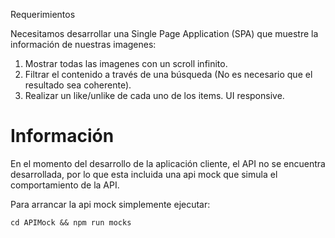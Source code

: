 Requerimientos

Necesitamos desarrollar una Single Page Application (SPA) que muestre la información de nuestras imagenes:

1. Mostrar todas las imagenes con un scroll infinito.
2. Filtrar el contenido a través de una búsqueda (No es necesario que el resultado sea coherente).
3. Realizar un like/unlike de cada uno de los items. UI responsive.

# Información

En el momento del desarrollo de la aplicación cliente, el API no se encuentra desarrollada, por
lo que esta incluida una api mock que simula el comportamiento de la API.

Para arrancar la api mock simplemente ejecutar:

`cd APIMock && npm run mocks`
